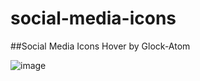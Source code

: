 # social-media-icons

##Social Media Icons Hover by Glock-Atom

![image](https://user-images.githubusercontent.com/58397806/121398641-db163180-c955-11eb-83a0-0a29da9b2216.png)
